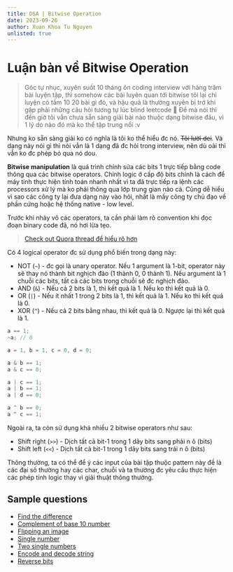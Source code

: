 ```yaml
---
title: DSA | Bitwise Operation
date: 2023-09-26
author: Xuan Khoa Tu Nguyen
unlisted: true
---
```


# Luận bàn về Bitwise Operation

> Góc tự nhục, xuyên suốt 10 tháng ôn coding interview với hàng trăm bài luyện tập, thì somehow các
> bài luyên quan tới bitwise tôi lại chỉ luyện có tầm 10 20 bài gì đó, và hậu quả là thường xuyên bị
> trớ khi gặp phải những câu hỏi tương tự lúc blind leetcode 🙂 Để mà nói thì đến giờ tôi vẫn chưa
> sẵn sàng giải bài nào thuộc dạng bitwise đâu, vì 1 lý do nào đó mà ko thể tập trung nổi :v

Nhưng ko sẵn sàng giải ko có nghĩa là tôi ko thể hiểu đc nó. ~~Tôi lười dei~~. Và dạng này nói gì
thì nói vẫn là 1 dạng đã đc hỏi trong interview, nên dù oải thì vẫn ko đc phép bỏ qua nó dou.

**Bitwise manipulation** là quá trình chỉnh sửa các bits 1 trực tiếp bằng code thông qua các
bitwise operators. Chỉnh logic ở cấp độ bits chính là cách để máy tính thực hiện tính toán nhanh
nhất vì ta đã trực tiếp ra lệnh các processors xử lý mà ko phải thông qua lớp trung gian nào cả.
Cũng dễ hiểu vì sao các công ty lại đưa dạng này vào hỏi, nhất là mấy công ty chủ đạo về phần cứng
hoặc hệ thống native - low level.

Trước khi nhảy vô các operators, ta cần phải làm rõ convention khi đọc đoạn binary code đã, nó hơi
lừa tẹo.

> [Check out Quora thread để hiểu rõ hơn](https://qr.ae/pK8WZb)

Có 4 logical operator đc sử dụng phổ biến trong dạng này:

- NOT (`~`) - đc gọi là unary operator. Nếu 1 argument là 1-bit, operator này sẽ thay nó thành bit nghịch đảo (1 thành 0, 0 thành 1). Nếu argument là 1 chuỗi các bits, tất cả các bits trong chuỗi sẽ đc nghịch đảo.
- AND (`&`) - Nếu cả 2 bits là 1, thì kết quả là 1. Nếu ko thì kết quả là 0.
- OR (`|`) - Nếu ít nhất 1 trong 2 bits là 1, thì kết quả là 1. Nếu ko thì kết quả là 0.
- XOR (`^`) - Nếu cả 2 bits bằng nhau, thì kết quả là 0. Ngược lại thì kết quả là 1.

```cpp
a == 1;
~a; // 0

a = 1, b = 1, c = 0, d = 0;

a & b == 1;
a & c == 0;

a | c == 1;
a | b == 1;
a | d == 0;

a ^ b == 0;
a ^ c == 1;
```

Ngoài ra, ta còn sử dụng khá nhiều 2 bitwise operators như sau:

- Shift right (`>>`) - Dịch tất cả bit-1 trong 1 dãy bits sang phải n ô (bits)
- Shift left (`<<`) - Dịch tất cả bit-1 trong 1 dãy bits sang trái n ô (bits)

Thông thường, ta có thể để ý các input của bài tập thuộc pattern này đề là các đại số thường hay các
char, chuỗi và ta thường đc yêu cầu thực hiện các phép tính logic thay vì giải thuật thông thường.

## Sample questions

- [Find the difference](https://leetcode.com/problems/find-the-difference)
- [Complement of base 10 number](https://leetcode.com/problems/complement-of-base-10-integer)
- [Flipping an image](https://leetcode.com/problems/flipping-an-image)
- [Single number](https://leetcode.com/problems/single-number)
- [Two single numbers](https://leetcode.com/problems/single-number-iii/)
- [Encode and decode string](https://leetcode.com/problems/encode-and-decode-strings)
- [Reverse bits](https://leetcode.com/problems/reverse-bits)
